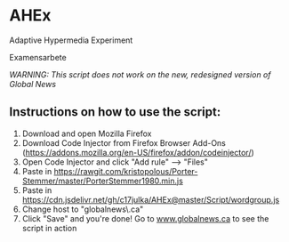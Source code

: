 # AHEx
Adaptive Hypermedia Experiment

Examensarbete

*WARNING: This script does not work on the new, redesigned version of Global News*

## Instructions on how to use the script:
1. Download and open Mozilla Firefox
2. Download Code Injector from Firefox Browser Add-Ons (https://addons.mozilla.org/en-US/firefox/addon/codeinjector/)
3. Open Code Injector and click "Add rule" --> "Files"
4. Paste in https://rawgit.com/kristopolous/Porter-Stemmer/master/PorterStemmer1980.min.js
5. Paste in https://cdn.jsdelivr.net/gh/c17julka/AHEx@master/Script/wordgroup.js
6. Change host to "globalnews\\.ca"
7. Click "Save" and you're done! Go to www.globalnews.ca to see the script in action
